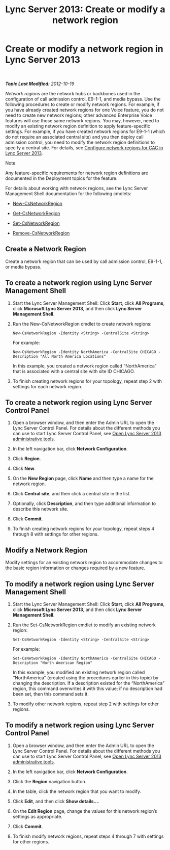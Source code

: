 ﻿---
title: 'Lync Server 2013: Create or modify a network region'
TOCTitle: Create or modify a network region
ms:assetid: bf7a3dc4-71a2-4559-a547-d90305d4f904
ms:mtpsurl: https://technet.microsoft.com/en-us/library/Gg412933(v=OCS.15)
ms:contentKeyID: 48185281
ms.date: 07/23/2014
mtps_version: v=OCS.15
---

<div data-xmlns="http://www.w3.org/1999/xhtml">

<div class="topic" data-xmlns="http://www.w3.org/1999/xhtml" data-msxsl="urn:schemas-microsoft-com:xslt" data-cs="http://msdn.microsoft.com/en-us/">

<div data-asp="http://msdn2.microsoft.com/asp">

# Create or modify a network region in Lync Server 2013

</div>

<div id="mainSection">

<div id="mainBody">

<span> </span>

_**Topic Last Modified:** 2012-10-19_

*Network regions* are the network hubs or backbones used in the configuration of call admission control, E9-1-1, and media bypass. Use the following procedures to create or modify network regions. For example, if you have already created network regions for one Voice feature, you do not need to create new network regions; other advanced Enterprise Voice features will use those same network regions. You may, however, need to modify an existing network region definition to apply feature-specific settings. For example, if you have created network regions for E9-1-1 (which do not require an associated central site) and you then deploy call admission control, you need to modify the network region definitions to specify a central site. For details, see [Configure network regions for CAC in Lync Server 2013](lync-server-2013-configure-network-regions-for-cac.md).

<div>


> [!NOTE]
> Any feature-specific requirements for network region definitions are documented in the Deployment topics for the feature.



</div>

For details about working with network regions, see the Lync Server Management Shell documentation for the following cmdlets:

  - [New-CsNetworkRegion](https://docs.microsoft.com/en-us/powershell/module/skype/New-CsNetworkRegion)

  - [Get-CsNetworkRegion](https://docs.microsoft.com/en-us/powershell/module/skype/Get-CsNetworkRegionLink)

  - [Set-CsNetworkRegion](https://docs.microsoft.com/en-us/powershell/module/skype/Set-CsNetworkRegion)

  - [Remove-CsNetworkRegion](https://docs.microsoft.com/en-us/powershell/module/skype/Remove-CsNetworkRegion)

<div>

## Create a Network Region

Create a network region that can be used by call admission control, E9-1-1, or media bypass.

<div>

## To create a network region using Lync Server Management Shell

1.  Start the Lync Server Management Shell: Click **Start**, click **All Programs**, click **Microsoft Lync Server 2013**, and then click **Lync Server Management Shell**.

2.  Run the New-CsNetworkRegion cmdlet to create network regions:
    
        New-CsNetworkRegion -Identity <String> -CentralSite <String>
    
    For example:
    
        New-CsNetworkRegion -Identity NorthAmerica -CentralSite CHICAGO -Description "All North America Locations"
    
    In this example, you created a network region called “NorthAmerica” that is associated with a central site with site ID CHICAGO.

3.  To finish creating network regions for your topology, repeat step 2 with settings for each network region.

</div>

<div>

## To create a network region using Lync Server Control Panel

1.  Open a browser window, and then enter the Admin URL to open the Lync Server Control Panel. For details about the different methods you can use to start Lync Server Control Panel, see [Open Lync Server 2013 administrative tools](lync-server-2013-open-lync-server-administrative-tools.md).

2.  In the left navigation bar, click **Network Configuration**.

3.  Click **Region**.

4.  Click **New**.

5.  On the **New Region** page, click **Name** and then type a name for the network region.

6.  Click **Central site**, and then click a central site in the list.

7.  Optionally, click **Description**, and then type additional information to describe this network site.

8.  Click **Commit**.

9.  To finish creating network regions for your topology, repeat steps 4 through 8 with settings for other regions.

</div>

</div>

<div>

## Modify a Network Region

Modify settings for an existing network region to accommodate changes to the basic region information or changes required by a new feature.

<div>

## To modify a network region using Lync Server Management Shell

1.  Start the Lync Server Management Shell: Click **Start**, click **All Programs**, click **Microsoft Lync Server 2013**, and then click **Lync Server Management Shell**.

2.  Run the Set-CsNetworkRegion cmdlet to modify an existing network region:
    
        Set-CsNetworkRegion -Identity <String> -CentralSite <String>
    
    For example:
    
        Set-CsNetworkRegion -Identity NorthAmerica -CentralSite CHICAGO -Description "North American Region"
    
    In this example, you modified an existing network region called “NorthAmerica” (created using the procedures earlier in this topic) by changing the description. If a description existed for the “NorthAmerica” region, this command overwrites it with this value; if no description had been set, then this command sets it.

3.  To modify other network regions, repeat step 2 with settings for other regions.

</div>

<div>

## To modify a network region using Lync Server Control Panel

1.  Open a browser window, and then enter the Admin URL to open the Lync Server Control Panel. For details about the different methods you can use to start Lync Server Control Panel, see [Open Lync Server 2013 administrative tools](lync-server-2013-open-lync-server-administrative-tools.md).

2.  In the left navigation bar, click **Network Configuration**.

3.  Click the **Region** navigation button.

4.  In the table, click the network region that you want to modify.

5.  Click **Edit**, and then click **Show details…**.

6.  On the **Edit Region** page, change the values for this network region’s settings as appropriate.

7.  Click **Commit**.

8.  To finish modify network regions, repeat steps 4 through 7 with settings for other regions.

</div>

</div>

</div>

<span> </span>

</div>

</div>

</div>

